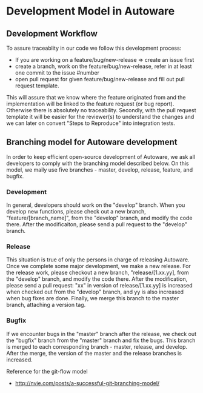 # Development Model in Autoware
## Development Workflow
To assure traceablity in our code we follow this development process:
* If you are working on a feature/bug/new-release => create an issue first
* create a branch, work on the feature/bug/new-release, refer in at least one commit to the issue #number
* open pull request for given feature/bug/new-release and fill out pull request template. 

This will assure that we know where the feature originated from and the implementation will be linked to the feature request (or bug report). Otherwise there is absolutely no traceability.
Secondly, with the pull request template it will be easier for the reviewer(s) to understand the changes and we can later on convert "Steps to Reproduce" into integration tests.

## Branching model for Autoware development

In order to keep efficient open-source development of Autoware, we ask all developers to comply with the branching model described below.
On this model, we maily use five branches - master, develop, release, feature, and bugfix.

### Development
In general, developers should work on the "develop" branch.
When you develop new functions, please check out a new branch, "feature/[branch_name]", from the "develop" branch, and modify the code there.
After the modificaiton, please send a pull request to the "develop" branch.

### Release
This situation is true of only the persons in charge of releasing Autoware.
Once we complete some major development, we make a new release.
For the release work, please checkout a new branch, "release/[1.xx.yy], from the "develop" branch, and modify the code there.
After the modification, please send a pull request: "xx" in version of release/[1.xx.yy] is increased when checked out from the "develop" branch, and yy is also increased when bug fixes are done.
Finally, we merge this branch to the master branch, attaching a version tag.

### Bugfix
If we encounter bugs in the "master" branch after the release, we check out the "bugfix" branch from the "master" branch and fix the bugs.
This branch is merged to each corresponding branch - master, release, and develop.
After the merge, the version of the master and the release branches is increased.

Reference for the git-flow model
- http://nvie.com/posts/a-successful-git-branching-model/
